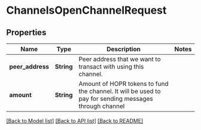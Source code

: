# ChannelsOpenChannelRequest

## Properties
Name | Type | Description | Notes
------------ | ------------- | ------------- | -------------
**peer_address** | **String** | Peer address that we want to transact with using this channel. | 
**amount** | **String** | Amount of HOPR tokens to fund the channel. It will be used to pay for sending messages through channel | 

[[Back to Model list]](../README.md#documentation-for-models) [[Back to API list]](../README.md#documentation-for-api-endpoints) [[Back to README]](../README.md)


